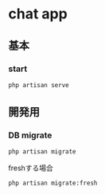 # chat app

## 基本

### start

```zsh
php artisan serve
```

## 開発用

### DB migrate

```zsh
php artisan migrate
```

freshする場合

```zsh
php artisan migrate:fresh
```
